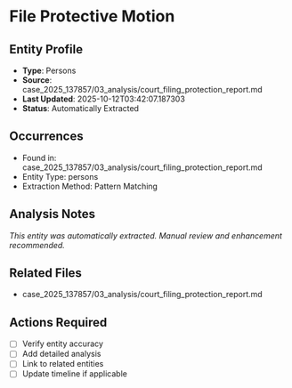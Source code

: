 # File Protective Motion

## Entity Profile
- **Type**: Persons
- **Source**: case_2025_137857/03_analysis/court_filing_protection_report.md
- **Last Updated**: 2025-10-12T03:42:07.187303
- **Status**: Automatically Extracted

## Occurrences
- Found in: case_2025_137857/03_analysis/court_filing_protection_report.md
- Entity Type: persons
- Extraction Method: Pattern Matching

## Analysis Notes
*This entity was automatically extracted. Manual review and enhancement recommended.*

## Related Files
- case_2025_137857/03_analysis/court_filing_protection_report.md

## Actions Required
- [ ] Verify entity accuracy
- [ ] Add detailed analysis
- [ ] Link to related entities
- [ ] Update timeline if applicable
